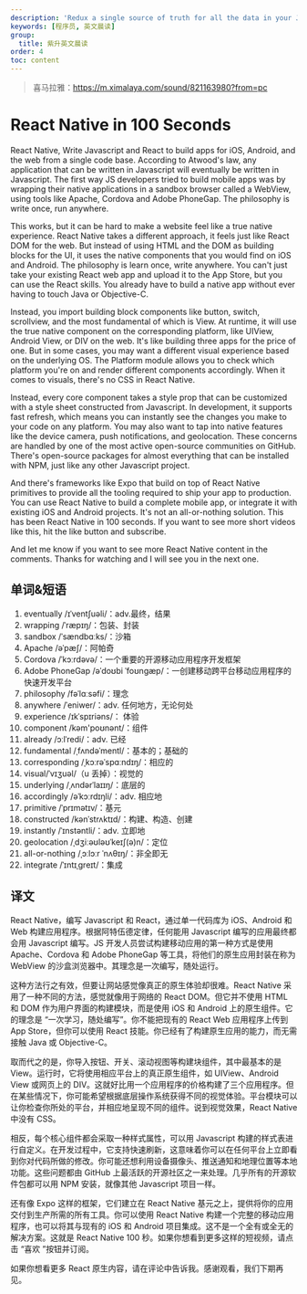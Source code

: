 ```yaml
---
description: 'Redux a single source of truth for all the data in your Javascript application.'
keywords: [程序员, 英文晨读]
group:
  title: 紫升英文晨读
order: 4
toc: content
---
```


> 喜马拉雅：https://m.ximalaya.com/sound/821163980?from=pc

# React Native in 100 Seconds

React Native, Write Javascript and React to build apps for iOS, Android, and the web from a single code base. According to Atwood's law, any application that can be written in Javascript will eventually be written in Javascript. The first way JS developers tried to build mobile apps was by wrapping their native applications in a sandbox browser called a WebView, using tools like Apache, Cordova and Adobe PhoneGap. The philosophy is write once, run anywhere.

This works, but it can be hard to make a website feel like a true native experience. React Native takes a different approach, it feels just like React DOM for the web. But instead of using HTML and the DOM as building blocks for the UI, it uses the native components that you would find on iOS and Android. The philosophy is learn once, write anywhere. You can't just take your existing React web app and upload it to the App Store, but you can use the React skills. You already have to build a native app without ever having to touch Java or Objective-C.

Instead, you import building block components like button, switch, scrollview, and the most fundamental of which is View. At runtime, it will use the true native component on the corresponding platform, like UIView, Android View, or DIV on the web. It's like building three apps for the price of one. But in some cases, you may want a different visual experience based on the underlying OS. The Platform module allows you to check which platform you're on and render different components accordingly. When it comes to visuals, there's no CSS in React Native.

Instead, every core component takes a style prop that can be customized with a style sheet constructed from Javascript. In development, it supports fast refresh, which means you can instantly see the changes you make to your code on any platform. You may also want to tap into native features like the device camera, push notifications, and geolocation. These concerns are handled by one of the most active open-source communities on GitHub. There's open-source packages for almost everything that can be installed with NPM, just like any other Javascript project.

And there's frameworks like Expo that build on top of React Native primitives to provide all the tooling required to ship your app to production. You can use React Native to build a complete mobile app, or integrate it with existing iOS and Android projects. It's not an all-or-nothing solution. This has been React Native in 100 seconds. If you want to see more short videos like this, hit the like button and subscribe.

And let me know if you want to see more React Native content in the comments. Thanks for watching and I will see you in the next one.

## 单词&短语

1. eventually /ɪˈventʃuəli/：adv.最终，结果
1. wrapping /ˈræpɪŋ/：包装、封装
1. sandbox /ˈsændbɑːks/：沙箱
1. Apache /əˈpæʃ/：阿帕奇
1. Cordova /ˈkɔːrdəvə/：一个重要的开源移动应用程序开发框架
1. Adobe PhoneGap /əˈdoʊbi ˈfoʊnɡæp/：一创建移动跨平台移动应用程序的快速开发平台
1. philosophy /fəˈlɑːsəfi/：理念
1. anywhere /ˈeniwer/：adv. 任何地方，无论何处
1. experience /ɪkˈspɪriəns/： 体验
1. component /kəm'poʊnənt/：组件
1. already /ɔːlˈredi/：adv. 已经
1. fundamental /ˌfʌndəˈmentl/：基本的；基础的
1. corresponding /ˌkɔːrəˈspɑːndɪŋ/：相应的
1. visual/ˈvɪʒuəl/（u 丢掉）：视觉的
1. underlying /ˌʌndərˈlaɪɪŋ/：底层的
1. accordingly /əˈkɔːrdɪŋli/：adv. 相应地
1. primitive /ˈprɪmətɪv/：基元
1. constructed /kənˈstrʌktɪd/：构建、构造、创建
1. instantly /ˈɪnstəntli/：adv. 立即地
1. geolocation /ˌdʒiːəʊləʊˈkeɪʃ(ə)n/：定位
1. all-or-nothing /ˌɔːlɔːr ˈnʌθɪŋ/：非全即无
1. integrate /ˈɪntɪˌɡreɪt/：集成

## 译文

React Native，编写 Javascript 和 React，通过单一代码库为 iOS、Android 和 Web 构建应用程序。根据阿特伍德定律，任何能用 Javascript 编写的应用最终都会用 Javascript 编写。JS 开发人员尝试构建移动应用的第一种方式是使用 Apache、Cordova 和 Adobe PhoneGap 等工具，将他们的原生应用封装在称为 WebView 的沙盒浏览器中。其理念是一次编写，随处运行。

这种方法行之有效，但要让网站感觉像真正的原生体验却很难。React Native 采用了一种不同的方法，感觉就像用于网络的 React DOM。但它并不使用 HTML 和 DOM 作为用户界面的构建模块，而是使用 iOS 和 Android 上的原生组件。它的理念是 “一次学习，随处编写”。你不能把现有的 React Web 应用程序上传到 App Store，但你可以使用 React 技能。你已经有了构建原生应用的能力，而无需接触 Java 或 Objective-C。

取而代之的是，你导入按钮、开关、滚动视图等构建块组件，其中最基本的是 View。运行时，它将使用相应平台上的真正原生组件，如 UIView、Android View 或网页上的 DIV。这就好比用一个应用程序的价格构建了三个应用程序。但在某些情况下，你可能希望根据底层操作系统获得不同的视觉体验。平台模块可以让你检查你所处的平台，并相应地呈现不同的组件。说到视觉效果，React Native 中没有 CSS。

相反，每个核心组件都会采取一种样式属性，可以用 Javascript 构建的样式表进行自定义。在开发过程中，它支持快速刷新，这意味着你可以在任何平台上立即看到你对代码所做的修改。你可能还想利用设备摄像头、推送通知和地理位置等本地功能。这些问题都由 GitHub 上最活跃的开源社区之一来处理。几乎所有的开源软件包都可以用 NPM 安装，就像其他 Javascript 项目一样。

还有像 Expo 这样的框架，它们建立在 React Native 基元之上，提供将你的应用交付到生产所需的所有工具。你可以使用 React Native 构建一个完整的移动应用程序，也可以将其与现有的 iOS 和 Android 项目集成。这不是一个全有或全无的解决方案。这就是 React Native 100 秒。如果你想看到更多这样的短视频，请点击 “喜欢 ”按钮并订阅。

如果你想看更多 React 原生内容，请在评论中告诉我。感谢观看，我们下期再见。
